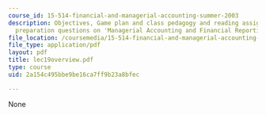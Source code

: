 ```yaml
---
course_id: 15-514-financial-and-managerial-accounting-summer-2003
description: Objectives, Game plan and class pedagogy and reading assignments, class
  preparation questions on 'Managerial Accounting and Financial Reporting'.
file_location: /coursemedia/15-514-financial-and-managerial-accounting-summer-2003/2a154c495bbe9be16ca7ff9b23a8bfec_lec19overview.pdf
file_type: application/pdf
layout: pdf
title: lec19overview.pdf
type: course
uid: 2a154c495bbe9be16ca7ff9b23a8bfec

---
```

None